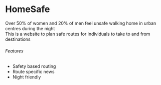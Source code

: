 # HomeSafe

Over 50% of women and 20% of men feel unsafe walking home in urban centres during the night  
This is a website to plan safe routes for individuals to take to and from destinations 

###### Features 

- Safety based routing
- Route specific news
- Night friendly
